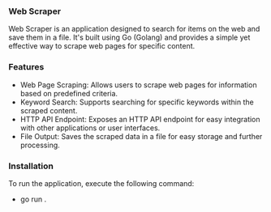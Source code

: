 ### Web Scraper

Web Scraper is an application designed to search for items on the web and save them in a file. It's built using Go (Golang) and provides a simple yet effective way to scrape web pages for specific content.

### Features

- Web Page Scraping: Allows users to scrape web pages for information based on predefined criteria.
- Keyword Search: Supports searching for specific keywords within the scraped content.
- HTTP API Endpoint: Exposes an HTTP API endpoint for easy integration with other applications or user interfaces.
- File Output: Saves the scraped data in a file for easy storage and further processing.

### Installation

To run the application, execute the following command:

- go run .
